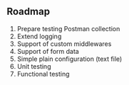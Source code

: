 ## Roadmap
1. Prepare testing Postman collection
1. Extend logging
1. Support of custom middlewares
1. Support of form data
1. Simple plain configuration (text file)
1. Unit testing
1. Functional testing
